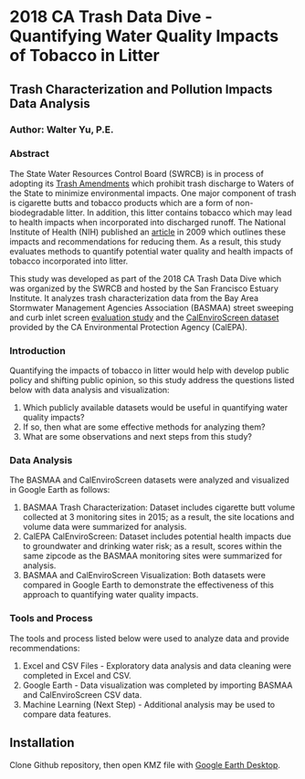 # 2018 CA Trash Data Dive - Quantifying Water Quality Impacts of Tobacco in Litter

## Trash Characterization and Pollution Impacts Data Analysis

### Author: Walter Yu, P.E.

### Abstract

The State Water Resources Control Board (SWRCB) is in process of adopting its [Trash Amendments](https://www.waterboards.ca.gov/water_issues/programs/stormwater/trash_implementation.html) which prohibit trash discharge to Waters of the State to minimize environmental impacts. One major component of trash is cigarette butts and tobacco products which are a form of non-biodegradable litter. In addition, this litter contains tobacco which may lead to health impacts when incorporated into discharged runoff. The National Institute of Health (NIH) published an [article](https://www.ncbi.nlm.nih.gov/pmc/articles/PMC2697937/) in 2009 which outlines these impacts and recommendations for reducing them. As a result, this study evaluates methods to quantify potential water quality and health impacts of tobacco incorporated into litter.

This study was developed as part of the 2018 CA Trash Data Dive which was organized by the SWRCB and hosted by the San Francisco Estuary Institute. It analyzes trash characterization data from the Bay Area Stormwater Management Agencies Association (BASMAA) street sweeping and curb inlet screen [evaluation study](http://basmaa.org/Announcements/tracking-cas-trash-street-sweeping-curb-inlet-screen-evaluation) and the [CalEnviroScreen dataset](https://oehha.ca.gov/calenviroscreen/report/calenviroscreen-30) provided by the CA Environmental Protection Agency (CalEPA).

### Introduction

Quantifying the impacts of tobacco in litter would help with develop public policy and shifting public opinion, so this study address the questions listed below with data analysis and visualization:

1. Which publicly available datasets would be useful in quantifying water quality impacts?
2. If so, then what are some effective methods for analyzing them?
3. What are some observations and next steps from this study?

### Data Analysis

The BASMAA and CalEnviroScreen datasets were analyzed and visualized in Google Earth as follows:

1. BASMAA Trash Characterization: Dataset includes cigarette butt volume collected at 3 monitoring sites in 2015; as a result, the site locations and volume data were summarized for analysis.
2. CalEPA CalEnviroScreen: Dataset includes potential health impacts due to groundwater and drinking water risk; as a result, scores within the same zipcode as the BASMAA monitoring sites were summarized for analysis.
3. BASMAA and CalEnviroScreen Visualization: Both datasets were compared in Google Earth to demonstrate the effectiveness of this approach to quantifying water quality impacts.

### Tools and Process

The tools and process listed below were used to analyze data and provide recommendations:

1. Excel and CSV Files - Exploratory data analysis and data cleaning were completed in Excel and CSV.
2. Google Earth - Data visualization was completed by importing BASMAA and CalEnviroScreen CSV data.
3. Machine Learning (Next Step) - Additional analysis may be used to compare data features.

## Installation
Clone Github repository, then open KMZ file with [Google Earth Desktop](https://www.google.com/earth/download/).
